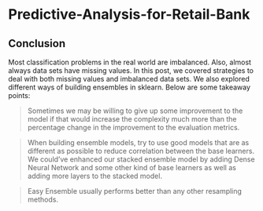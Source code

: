 # Predictive-Analysis-for-Retail-Bank
## Conclusion
Most classification problems in the real world are imbalanced. Also, almost always data sets have missing values. In this post, we covered strategies to deal with both missing values and imbalanced data sets. We also explored different ways of building ensembles in sklearn. Below are some takeaway points:

> Sometimes we may be willing to give up some improvement to the model if that would increase the complexity much more than the percentage change in the improvement to the evaluation metrics.

> When building ensemble models, try to use good models that are as different as possible to reduce correlation between the base learners. We could’ve enhanced our stacked ensemble model by adding Dense Neural Network and some other kind of base learners as well as adding more layers to the stacked model.

> Easy Ensemble usually performs better than any other resampling methods.
